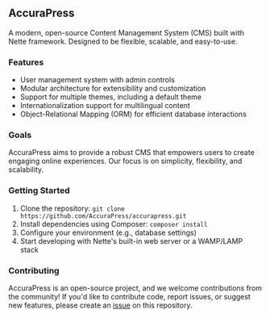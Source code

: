 AccuraPress
-----------

A modern, open-source Content Management System (CMS) built with Nette framework. Designed to be flexible, scalable, and easy-to-use.

### Features

* User management system with admin controls
* Modular architecture for extensibility and customization
* Support for multiple themes, including a default theme
* Internationalization support for multilingual content
* Object-Relational Mapping (ORM) for efficient database interactions

### Goals

AccuraPress aims to provide a robust CMS that empowers users to create engaging online experiences. Our focus is on simplicity, flexibility, and scalability.

### Getting Started

1. Clone the repository: `git clone https://github.com/AccuraPress/accurapress.git`
2. Install dependencies using Composer: `composer install`
3. Configure your environment (e.g., database settings)
4. Start developing with Nette's built-in web server or a WAMP/LAMP stack

### Contributing

AccuraPress is an open-source project, and we welcome contributions from the community! If you'd like to contribute code, report issues, or suggest new features, please create an [issue](issues) on this repository.

